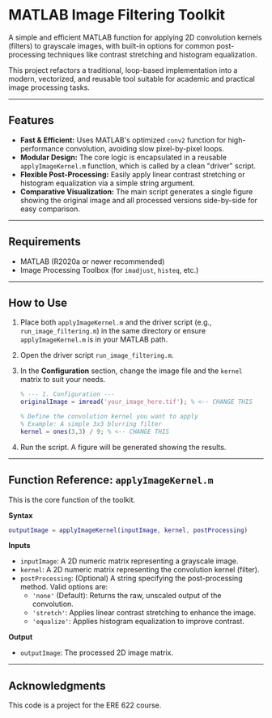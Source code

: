 # MATLAB Image Filtering Toolkit

A simple and efficient MATLAB function for applying 2D convolution kernels (filters) to grayscale images, with built-in options for common post-processing techniques like contrast stretching and histogram equalization.

This project refactors a traditional, loop-based implementation into a modern, vectorized, and reusable tool suitable for academic and practical image processing tasks.



---

##  Features

-   **Fast & Efficient:** Uses MATLAB's optimized `conv2` function for high-performance convolution, avoiding slow pixel-by-pixel loops.
-   **Modular Design:** The core logic is encapsulated in a reusable `applyImageKernel.m` function, which is called by a clean "driver" script.
-   **Flexible Post-Processing:** Easily apply linear contrast stretching or histogram equalization via a simple string argument.
-   **Comparative Visualization:** The main script generates a single figure showing the original image and all processed versions side-by-side for easy comparison.

---

##  Requirements

-   MATLAB (R2020a or newer recommended)
-   Image Processing Toolbox (for `imadjust`, `histeq`, etc.)

---

##  How to Use

1.  Place both `applyImageKernel.m` and the driver script (e.g., `run_image_filtering.m`) in the same directory or ensure `applyImageKernel.m` is in your MATLAB path.
2.  Open the driver script `run_image_filtering.m`.
3.  In the **Configuration** section, change the image file and the `kernel` matrix to suit your needs.

    ```matlab
    % --- 1. Configuration ---
    originalImage = imread('your_image_here.tif'); % <-- CHANGE THIS

    % Define the convolution kernel you want to apply
    % Example: A simple 3x3 blurring filter
    kernel = ones(3,3) / 9; % <-- CHANGE THIS
    ```

4.  Run the script. A figure will be generated showing the results.

---

##  Function Reference: `applyImageKernel.m`

This is the core function of the toolkit.

**Syntax**

```matlab
outputImage = applyImageKernel(inputImage, kernel, postProcessing)
```

**Inputs**

-   `inputImage`: A 2D numeric matrix representing a grayscale image.
-   `kernel`: A 2D numeric matrix representing the convolution kernel (filter).
-   `postProcessing`: (Optional) A string specifying the post-processing method. Valid options are:
    -   `'none'` (Default): Returns the raw, unscaled output of the convolution.
    -   `'stretch'`: Applies linear contrast stretching to enhance the image.
    -   `'equalize'`: Applies histogram equalization to improve contrast.

**Output**

-   `outputImage`: The processed 2D image matrix.

---


## Acknowledgments

This code is  a project for the ERE 622 course.
